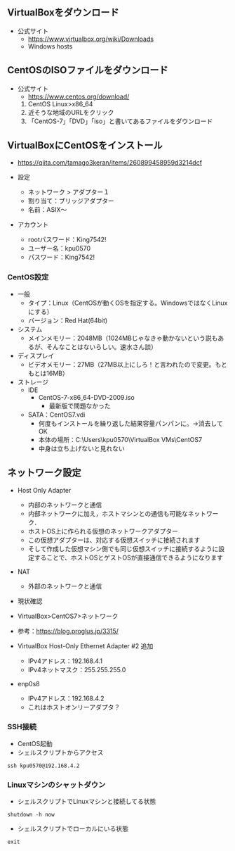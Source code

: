 ## VirtualBoxをダウンロード

- 公式サイト
    - https://www.virtualbox.org/wiki/Downloads
    - Windows hosts

## CentOSのISOファイルをダウンロード

- 公式サイト
    - https://www.centos.org/download/
    1. CentOS Linux>x86_64
    2. 近そうな地域のURLをクリック
    3. 「CentOS-7」「DVD」「iso」と書いてあるファイルをダウンロード
    
## VirtualBoxにCentOSをインストール

- https://qiita.com/tamago3keran/items/260899458959d3214dcf

- 設定
  - ネットワーク > アダプター１
  - 割り当て：ブリッジアダプター
  - 名前：ASIX～

- アカウント
  - rootパスワード：King7542!
  - ユーザー名：kpu0570
  - パスワード：King7542!

### CentOS設定
- 一般
  - タイプ：Linux（CentOSが動くOSを指定する。WindowsではなくLinuxにする）
  - バージョン：Red Hat(64bit)
- システム
  - メインメモリー：2048MB（1024MBじゃなきゃ動かないという説もあるが、そんなことはないらしい。速水さん談）
- ディスプレイ
  - ビデオメモリー：27MB（27MB以上にしろ！と言われたので変更。もともとは16MB）
- ストレージ
  - IDE
    - CentOS-7-x86_64-DVD-2009.iso
      - 最新版で問題なかった
  - SATA：CentOS7.vdi
    - 何度もインストールを繰り返した結果容量パンパンに。→消去してOK
    - 本体の場所：C:\Users\kpu0570\VirtualBox VMs\CentOS7
    - 中身は立ち上げないと見れない

## ネットワーク設定

- Host Only Adapter
  - 内部のネットワークと通信
  - 内部ネットワークに加え，ホストマシンとの通信も可能なネットワーク．
  - ホストOS上に作られる仮想のネットワークアダプター
  - この仮想アダプターは、対応する仮想スイッチに接続されます
  - そして作成した仮想マシン側でも同じ仮想スイッチに接続するように設定することで、ホストOSとゲストOSが直接通信できるようになります
- NAT
  - 外部のネットワークと通信


- 現状確認
- VirtualBox>CentOS7>ネットワーク

- 参考：https://blog.proglus.jp/3315/

- VirtualBox Host-Only Ethernet Adapter #2 追加
  - IPv4アドレス：192.168.4.1
  - IPv4ネットマスク：255.255.255.0

- enp0s8
  - IPv4アドレス：192.168.4.2
  - これはホストオンリーアダプタ？

### SSH接続
- CentOS起動
- シェルスクリプトからアクセス
```
ssh kpu0570@192.168.4.2
```

### Linuxマシンのシャットダウン

- シェルスクリプトでLinuxマシンと接続してる状態
```
shutdown -h now
```
- シェルスクリプトでローカルにいる状態
```
exit
```